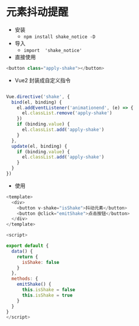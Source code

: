 
# 元素抖动提醒
- 安装
	* `npm install shake_notice -D`
- 导入
	* `import  'shake_notice'`
-   直接使用
```javascript
<button class="apply-shake"></button>
```

-	Vue2 封装成自定义指令
```javascript

Vue.directive('shake', {
  bind(el, binding) {
    el.addEventListener('animationend', (e) => {
      el.classList.remove('apply-shake')
    })
    if (binding.value) {
      el.classList.add('apply-shake')
    }
  },
  update(el, binding) {
    if (binding.value) {
      el.classList.add('apply-shake')
    }
  }
})
```

- 使用 

```javascript
<template>
  <div>
    <button v-shake="isShake">抖动元素</button>
    <button @click="emitShake">点击按钮</button>
  </div>
</template>

<script>

export default {
  data() {
    return {
      isShake: false
    }
  },
  methods: {
    emitShake() {
      this.isShake = false
      this.isShake = true
    }
  }
}
</script>
```
